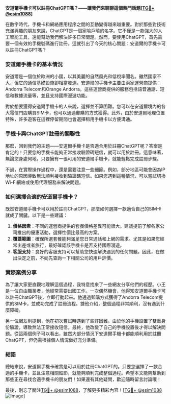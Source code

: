 **安道爾手機卡可以註冊ChatGPT嗎？——讓我們來聊聊這個熱門話題[[TG💪+ @esim1088](https://t.me/s/esim1088)]**

在數字時代，手機卡和網絡應用程序之間的互動變得越來越重要。對於那些對技術充滿興趣的朋友來說，ChatGPT是一個家喻戶曉的名字。它不僅是一款強大的人工智能工具，還能幫助我們解決許多日常問題。然而，要使用ChatGPT，首先需要一個有效的手機號碼進行註冊。這就引出了今天的核心問題：安道爾的手機卡可以註冊ChatGPT嗎？

### 安道爾手機卡的基本情況

安道爾是一個位於歐洲的小國，以其美麗的自然風光和低稅率聞名。雖然國家不大，但它的通信基礎設施卻相當發達。安道爾的手機卡主要由兩家運營商提供：Andorra Telecom和Orange Andorra。這些運營商提供的服務包括語音通話、短信和數據流量等，並且支持國際漫遊功能。

對於想要獲得安道爾手機卡的人來說，選擇並不算困難。您可以在安道爾境內的各大電信門店購買SIM卡，也可以通過郵購的方式獲得。此外，由於安道爾地理位置特殊，許多遊客在這裡停留期間也會選擇租用手機卡以方便溝通。

### 手機卡與ChatGPT註冊的關聯性

那麼，回到我們的主題——安道爾手機卡是否適合用於註冊ChatGPT呢？答案是肯定的！只要您的手機卡能夠正常接收驗證碼短信，就可以用於註冊。這意味著，無論您身處何地，只要擁有一張可用的安道爾手機卡，就能輕鬆完成註冊步驟。

不過，在實際操作過程中，還是需要注意一些細節。例如，部分地區可能會因為IP地址的原因導致無法順利接收到驗證碼短信。如果您遇到這種情況，可以嘗試切換Wi-Fi網絡或使用代理服務來解決問題。

### 如何選擇合適的安道爾手機卡？

既然安道爾手機卡可以用於註冊ChatGPT，那麼如何選擇一款適合自己的SIM卡就成了關鍵。以下是一些建議：

1. **價格因素**：不同的運營商提供的套餐價格差異可能很大。建議提前了解各家公司推出的優惠活動，選擇性價比最高的方案。
2. **覆蓋範圍**：確保所選套餐能夠滿足您日常通話和上網的需求。尤其是如果您經常出差或者旅行，最好確認該手機卡是否支持國際漫遊。
3. **客服支持**：良好的客服支持可以幫助您快速解決遇到的任何問題。因此，在做出決定之前，不妨先查詢一下相關公司的用戶評價。

### 實際案例分享

為了讓大家更直觀地理解這個過程，我特意找來了一些網友分享他們的經歷。小王是一位自由職業者，他經常需要出國工作。一次偶然機會，他得知安道爾手機卡可以註冊ChatGPT後，立即行動起來。他通過郵購方式獲得了Andorra Telecom提供的SIM卡，並成功完成了註冊流程。據他介紹，整個過程非常順利，沒有遇到什麼障礙。

另一位網友則提到，他在初次嘗試時遇到了些許困難。由於他的手機設置了雙重身份驗證，導致無法正常接收短信。最終，他改變了自己的手機設置後才得以解決問題。從這兩個例子可以看出，雖然大部分情況下安道爾手機卡都能順利用於註冊ChatGPT，但仍需根據個人情況做好充分準備。

### 結語

總結來說，安道爾手機卡確實是可以用於註冊ChatGPT的。只要您選擇了一款合適的手機卡，並且注意相關細節，就能夠順利完成整個過程。希望本文能夠幫助到那些正在尋找合適手機卡的朋友們！如果還有其他疑問，歡迎隨時留言討論哦！

最後，別忘了關注[TG💪+ @esim1088](https://t.me/s/esim1088)，了解更多精彩內容！[[TG💪+ @esim1088](https://t.me/s/esim1088) ![Image](https://i.postimg.cc/4NQfJmqS/Snipaste-2025-05-13-00-14-12.png)]
